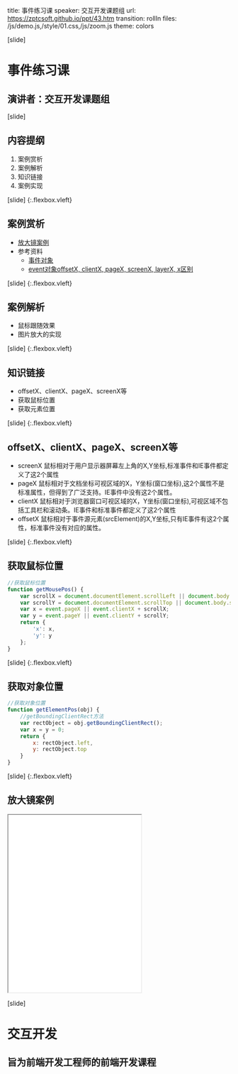 title: 事件练习课
speaker: 交互开发课题组
url: https://zptcsoft.github.io/ppt/43.htm
transition: rollIn
files: /js/demo.js,/style/01.css,/js/zoom.js
theme: colors

[slide]
# 事件练习课
## 演讲者：交互开发课题组

[slide]
## 内容提纲
1. 案例赏析
2. 案例解析
3. 知识链接
4. 案例实现

[slide] {:.flexbox.vleft}
## 案例赏析
- [放大镜案例](https://bestace.github.io/fed/ppt/demos/jsBase/zoom.html)
- 参考资料
	- [事件对象](http://javascript.ruanyifeng.com/dom/event.html#toc12)
	- [event对象offsetX, clientX, pageX, screenX, layerX, x区别](http://www.cnblogs.com/qianduanjingying/p/5842678.html)

[slide] {:.flexbox.vleft}
## 案例解析
- 鼠标跟随效果
- 图片放大的实现

[slide] {:.flexbox.vleft}
## 知识链接
- offsetX、clientX、pageX、screenX等
- 获取鼠标位置
- 获取元素位置

[slide] {:.flexbox.vleft}
## offsetX、clientX、pageX、screenX等
- screenX 鼠标相对于用户显示器屏幕左上角的X,Y坐标,标准事件和IE事件都定义了这2个属性
- pageX 鼠标相对于文档坐标可视区域的X，Y坐标(窗口坐标),这2个属性不是标准属性，但得到了广泛支持。IE事件中没有这2个属性。
- clientX 鼠标相对于浏览器窗口可视区域的X，Y坐标(窗口坐标),可视区域不包括工具栏和滚动条。IE事件和标准事件都定义了这2个属性
- offsetX 鼠标相对于事件源元素(srcElement)的X,Y坐标,只有IE事件有这2个属性，标准事件没有对应的属性。

[slide] {:.flexbox.vleft}
## 获取鼠标位置

```javascript
//获取鼠标位置
function getMousePos() {
	var scrollX = document.documentElement.scrollLeft || document.body.scrollLeft;
	var scrollY = document.documentElement.scrollTop || document.body.scrollTop;
	var x = event.pageX || event.clientX + scrollX;
	var y = event.pageY || event.clientY + scrollY;
	return {
		'x': x,
		'y': y
	};
}
```

[slide] {:.flexbox.vleft}
## 获取对象位置

```javascript
//获取对象位置
function getElementPos(obj) {
	//getBoundingClientRect方法
	var rectObject = obj.getBoundingClientRect();
	var x = y = 0;
	return {
		x: rectObject.left,
		y: rectObject.top
	}
}
```

[slide] {:.flexbox.vleft}
## 放大镜案例
<iframe src="/demos/editor.html?file=jsBase/zoom" style="height:400px;"></iframe>

[slide]
# 交互开发
## 旨为前端开发工程师的前端开发课程

